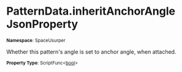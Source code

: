 # PatternData.inheritAnchorAngle JsonProperty

<small>**Namespace**: SpaceUsurper</small>

Whether this pattern's angle is set to anchor angle, when attached.

<small>**Property Type**: ScriptFunc&lt;[bool](https://docs.microsoft.com/en-us/dotnet/api/system.boolean?view=netframework-4.5)&gt;</small>


